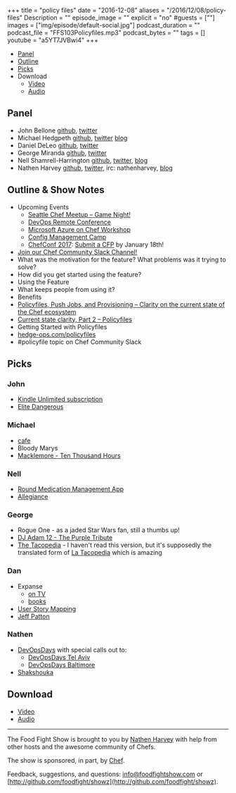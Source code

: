 +++
title = "policy files"
date = "2016-12-08"
aliases = "/2016/12/08/policy-files"
Description = ""
episode_image = ""
explicit = "no"
#guests = [""]
images = ["img/episode/default-social.jpg"]
podcast_duration = ""
podcast_file = "FFS103Policyfiles.mp3"
podcast_bytes = ""
tags = []
youtube = "a5YT7JVBwi4"
+++


* [Panel](http://foodfightshow.org/2016/12/policy-files.html#panel)
* [Outline](http://foodfightshow.org/2016/12/policy-files.html#outline)
* [Picks](http://foodfightshow.org/2016/12/policy-files.html#picks)
* Download
  * [Video](http://youtu.be/a5YT7JVBwi4)
  * [Audio](http://traffic.libsyn.com/foodfight/FFS103Policyfiles.mp3)

<!-- more -->

Panel<a name="panel"></a>
-----

* John Bellone [github](https://github.com/johnbellone), [twitter](https://twitter.com/johnbellone)
* Michael Hedgpeth [github](https://github.com/mhedgpeth), [twitter](https://twitter.com/michaelhedgpeth) [blog](http://hedge-ops.com/)
* Daniel DeLeo [github](https://github.com/danielsdeleo), [twitter](http://twitter.com/kallistec)
* George Miranda [github](https://github.com/gmiranda23), [twitter](https://twitter.com/gmiranda23)
* Nell Shamrell-Harrington [github](https://github.com/nellshamrell), [twitter](https://twitter.com/nellshamrell), [blog](http://nellshamrell.com/)
* Nathen Harvey [github](http://github.com/nathenharvey), [twitter](http://twitter.com/nathenharvey), irc: nathenharvey, [blog](http://nathenharvey.com)

Outline & Show Notes<a name="outline"></a>
-------

* Upcoming Events
    * [Seattle Chef Meetup – Game Night!](https://www.chef.io/blog/event/seattle-chef-meetup-game-night/)
    * [DevOps Remote Conference](https://www.chef.io/blog/event/devops-remote-conference/)
    * [Microsoft Azure on Chef Workshop](https://www.chef.io/blog/event/microsoft-azure-on-chef-workshop/)
    * [Config Management Camp](https://www.chef.io/blog/event/config-management-camp-3/)
    * [ChefConf 2017](https://chefconf.chef.io/): [Submit a CFP](https://chefconf.chef.io/call-for-presentations/) by January 18th!
* [Join our Chef Community Slack Channel!](http://community-slack.chef.io/)
* What was the motivation for the feature? What problems was it trying to solve?
* How did you get started using the feature?
* Using the Feature
* What keeps people from using it?
* Benefits
 * [Policyfiles, Push Jobs, and Provisioning – Clarity on the current state of the Chef ecosystem](https://blog.chef.io/2016/12/16/policyfiles-push-jobs-and-provisioning-clarity-on-the-current-state/)
 * [Current state clarity, Part 2 – Policyfiles](https://blog.chef.io/2016/12/19/current-state-clarity-part-2-policyfiles/)
* Getting Started with Policyfiles
 * [hedge-ops.com/policyfiles](http://hedge-ops.com/policyfiles/)
 * \#policyfile topic on Chef Community Slack

Picks<a name="picks"></a>
-----

### John

* [Kindle Unlimited subscription](https://www.amazon.com/gp/kindle/ku/gift_landing)
* [Elite Dangerous](https://www.elitedangerous.com)

### Michael

* [cafe](https://github.com/mhedgpeth/cafe)
* Bloody Marys
* [Macklemore - Ten Thousand Hours](https://www.youtube.com/watch?v=iEr5H4E4r3I)

### Nell

* [Round Medication Management App](https://roundhealth.co/app/)
* [Allegiance](http://allegiancemusical.com/#tw35tIMOFtXVVJiT.97)

### George

* Rogue One - as a jaded Star Wars fan, still a thumbs up!
* [DJ Adam 12 - The Purple Tribute](https://soundcloud.com/dj-adam-12/purple-tribute-the-purple-loft/)
* [The Tacopedia](https://www.amazon.com/Tacopedia-Deborah-Holtz/dp/0714870471/) - I haven't read this version, but it's supposedly the translated form of [La Tacopedia](https://www.amazon.com/tacopedia-Enciclopedia-del-taco-Spanish/dp/6077663352) which is amazing

### Dan

* Expanse
  * [on TV](http://www.syfy.com/theexpanse)
  * [books](https://www.amazon.com/James-S.-A.-Corey/e/B004AQ1W8Y/ref=sr_tc_2_0?qid=1482185364&sr=1-2-ent)
* [User Story Mapping](http://shop.oreilly.com/product/0636920033851.do)
* [Jeff Patton](http://jpattonassociates.com/)

### Nathen

* [DevOpsDays](https://www.devopsdays.org/) with special calls out to:
  * [DevOpsDays Tel Aviv](https://www.devopsdays.org/events/2016-telaviv/welcome/)
  * [DevOpsDays Baltimore](https://www.devopsdays.org/events/2017-baltimore/welcome/)
* [Shakshouka](https://en.wikipedia.org/wiki/Shakshouka)


Download
--------
* [Video](http://youtu.be/a5YT7JVBwi4)
* [Audio](http://traffic.libsyn.com/foodfight/FFS103Policyfiles.mp3)

<hr />

The Food Fight Show is brought to you by [Nathen Harvey](https://twitter.com/nathenharvey) with help from other hosts and the awesome community of Chefs.

The show is sponsored, in part, by [Chef](http://www.chef.io).

Feedback, suggestions, and questions:  [info@foodfightshow.com](mailto:info@foodfightshow.com) or  [http://github.com/foodfight/showz](http://github.com/foodfight/showz).
